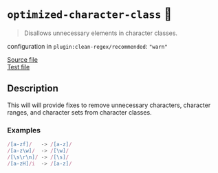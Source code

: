 # `optimized-character-class` :wrench:

> Disallows unnecessary elements in character classes.

configuration in `plugin:clean-regex/recommended`: `"warn"`

<!-- prettier-ignore -->
[Source file](https://github.com/RunDevelopment/eslint-plugin-clean-regex/blob/master/lib/rules/optimized-character-class.ts) <br> [Test file](https://github.com/RunDevelopment/eslint-plugin-clean-regex/blob/master/tests/lib/rules/optimized-character-class.ts)

## Description

This will will provide fixes to remove unnecessary characters, character ranges,
and character sets from character classes.

### Examples

<!-- prettier-ignore -->
```js
/[a-zf]/   -> /[a-z]/
/[a-z\w]/  -> /[\w]/
/[\s\r\n]/ -> /[\s]/
/[a-zH]/i  -> /[a-z]/
```
